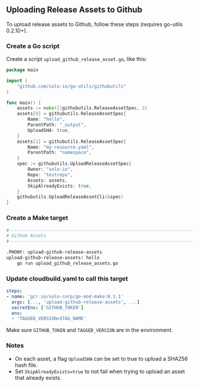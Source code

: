 ## Uploading Release Assets to Github

To upload release assets to Github, follow these steps (requires go-utils 0.2.10+). 

### Create a Go script

Create a script `upload_github_release_asset.go`, like this: 

```go
package main

import (
	"github.com/solo-io/go-utils/githubutils"
)

func main() {
	assets := make([]githubutils.ReleaseAssetSpec, 2)
	assets[0] = githubutils.ReleaseAssetSpec{
		Name: "hello",
		ParentPath: "_output",
		UploadSHA: true,
	}
	assets[1] = githubutils.ReleaseAssetSpec{
		Name: "my-resource.yaml",
		ParentPath: "namespace",
	}
	spec := githubutils.UploadReleaseAssetSpec{
		Owner: "solo-io",
		Repo: "testrepo",
		Assets: assets,
		SkipAlreadyExists: true,
	}
	githubutils.UploadReleaseAssetCli(&spec)
}
```

### Create a Make target

```bash
#----------------------------------------------------------------------------------
# Github Assets
#----------------------------------------------------------------------------------

.PHONY: upload-github-release-assets
upload-github-release-assets: hello
	go run upload_github_release_assets.go
```

### Update cloudbuild.yaml to call this target

```yaml
steps:
- name: 'gcr.io/solo-corp/go-mod-make:0.1.1'
  args: [..., 'upload-github-release-assets', ...]
  secretEnv: ['GITHUB_TOKEN']
  env:
  - 'TAGGED_VERSION=$TAG_NAME'
```

Make sure `GITHUB_TOKEN` and `TAGGED_VERSION` are in the environment. 

### Notes

* On each asset, a flag `UploadSHA` can be set to true to upload a SHA256 hash file. 
* Set `SkipAlreadyExists=true` to not fail when trying to upload an asset that already exists. 